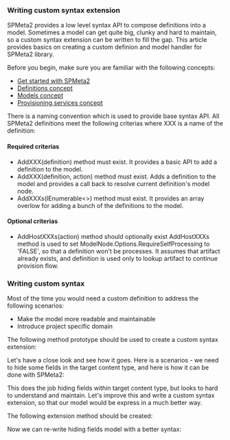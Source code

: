 ﻿---
Title: Custom syntax
Order: 400
---

### Writing custom syntax extension
SPMeta2 provides a low level syntax API to compose definitions into a model. Sometimes a model can get quite big, clunky and hard to maintain, so a custom syntax extension can be written to fill the gap.
This article provides basics on creating a custom definion and model handler for SPMeta2 library.

Before you begin, make sure you are familiar with the following concepts:

* [Get started with SPMeta2](/spmeta2/getting-started)
* [Definitions concept](/spmeta2/reference/definitions)
* [Models concept](/spmeta2/reference/models)
* [Provisioning services concept](/spmeta2/reference/provisionservices)

There is a naming convention which is used to provide base syntax API. All SPMeta2 definitions meet the following criterias where XXX is a name of the definition:

#### Required criterias
* AddXXX(definition) method must exist. It provides a basic API to add a definition to the model.
* AddXXX(definition, action) method must exist. Adds a definition to the model and provides a call back to resolve current definition's model node.
* AddXXXs(IEnumerable<>) method must exist. It provides an array overlow for adding a bunch of the definitions to the model.

#### Optional criterias
* AddHostXXXs(action) method should optionally exist
AddHostXXXs method is used to set ModelNode.Options.RequireSelfProcessing to 'FALSE', so that a definition won't be processes. It assumes that artifact already exists, and definition is used only to lookup artifact to continue provision flow.

### Writing custom syntax 
Most of the time you would need a custom definition to address the following scenarios:

* Make the model more readable and maintainable
* Introduce project specific domain

The following method prototype should be used to create a custom syntax extension:

<a href="_samples/writing-custom-syntax-SyntaxExtensionPrototype.sample-ref"></a>

Let's have a close look and see how it goes. Here is a scenarios - we need to hide some fields in the target content type, and here is how it can be done with SPMeta2:

<a href="_samples/writing-custom-syntax-HideContentTypeFieldsAsOOTB.sample-ref"></a>

This does the job hiding fields within target content type, but looks to hard to understand and maintain.
Let's improve this and write a custom syntax extension, so that our model would be express in a much better way.

The following extension method should be created:

<a href="_samples/writing-custom-syntax-HideContentTypeFieldsByIds.sample-ref"></a>

Now we can re-write hiding fields model with a better syntax:

<a href="_samples/writing-custom-syntax-HideContentTypeFieldsAsExtension.sample-ref"></a>